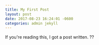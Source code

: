 ```yaml
---
title: My First Post
layout: post
date: 2017-08-23 16:24:01 -0600
categories: admin jekyll
---
```


If you're reading this, I got a post written. ??

